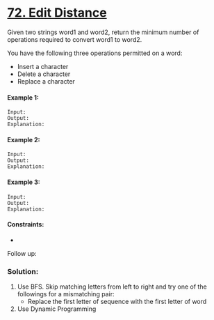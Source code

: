 ﻿# [72. Edit Distance](https://leetcode.com/problems/edit-distance)

Given two strings word1 and word2, return the minimum number of operations required to convert word1 to word2.

You have the following three operations permitted on a word:

- Insert a character
- Delete a character
- Replace a character


#### Example 1:
```
Input: 
Output: 
Explanation:
``` 

#### Example 2:
```
Input: 
Output: 
Explanation:
``` 

#### Example 3:
```
Input: 
Output: 
Explanation:
```

#### Constraints:

-


Follow up: 

### Solution:

1. Use BFS. Skip matching letters from left to right and try one of the followings for a mismatching pair:
   - Replace the first letter of sequence with the first letter of word 
2. Use Dynamic Programming